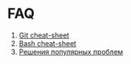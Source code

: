 # FAQ

1. [Git cheat-sheet](git.md)
2. [Bash cheat-sheet](bash.md)
3. [Решения популярных проблем](troubleshooting.md)
